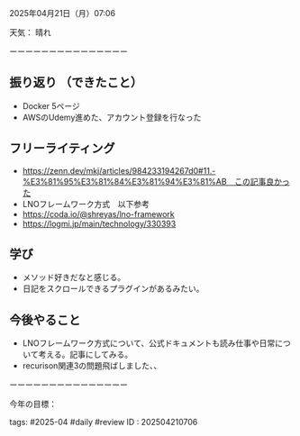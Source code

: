  
2025年04月21日（月）07:06  
  
天気：  晴れ
  
  
ーーーーーーーーーーーーーーー  
## 振り返り  （できたこと）
  - Docker 5ページ
  - AWSのUdemy進めた、アカウント登録を行なった
## フリーライティング  
  - https://zenn.dev/mkj/articles/984233194267d0#11.-%E3%81%95%E3%81%84%E3%81%94%E3%81%AB　この記事良かった
  - LNOフレームワーク方式　以下参考
  - https://coda.io/@shreyas/lno-framework
  - https://logmi.jp/main/technology/330393
  
## 学び  
  - メソッド好きだなと感じる。
  - 日記をスクロールできるプラグインがあるみたい。
## 今後やること  
- LNOフレームワーク方式について、公式ドキュメントも読み仕事や日常について考える。記事にしてみる。
- recurison関連3の問題飛ばしました、、
  
ーーーーーーーーーーーーーーー  
  
今年の目標：  
  
tags: #2025-04 #daily  #review
ID : 202504210706